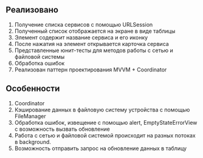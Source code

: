 ## Реализовано ##

1. Получение списка сервисов с помощью URLSession
2. Полученный список отображается на экране в виде таблицы
3. Элемент содержит название сервиса и его иконку
4. После нажатия на элемент открывается карточка сервиса
5. Представленные юнит-тесты для методов работы с сетью и файловой системы
6. Обработка ошибок
7. Реализован паттерн проектирования MVVM + Coordinator

## Особенности ##
1. Coordinator
2. Кэширование данных в файловую систему устройства с помощью FileManager
3. Обработка ошибок, извещение с помощью alert, EmptyStateErrorView с возможность вызвать обновление
4. Работа с сетью и файловой системой происходит на разных потоках в background.
5. Возможность отправить запрос на обновление данных в таблицу
